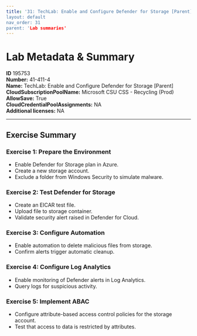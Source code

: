 ```yaml
---
title: '31: TechLab: Enable and Configure Defender for Storage [Parent]` 
layout: default
nav_order: 31
parent: 'Lab summaries'
--- 
```


# Lab Metadata & Summary

**ID** 195753  
**Number:** 41-411-4  
**Name:** TechLab: Enable and Configure Defender for Storage [Parent]  
**CloudSubscriptionPoolName:** Microsoft CSU CSS - Recycling (Prod)  
**AllowSave:** True  
**CloudCredentialPoolAssignments:** NA  
**Additional licenses:** NA  

---

## Exercise Summary

### Exercise 1: Prepare the Environment
- Enable Defender for Storage plan in Azure.  
- Create a new storage account.  
- Exclude a folder from Windows Security to simulate malware.  

### Exercise 2: Test Defender for Storage
- Create an EICAR test file.  
- Upload file to storage container.  
- Validate security alert raised in Defender for Cloud.  

### Exercise 3: Configure Automation
- Enable automation to delete malicious files from storage.  
- Confirm alerts trigger automatic cleanup.  

### Exercise 4: Configure Log Analytics
- Enable monitoring of Defender alerts in Log Analytics.  
- Query logs for suspicious activity.  

### Exercise 5: Implement ABAC
- Configure attribute-based access control policies for the storage account.  
- Test that access to data is restricted by attributes.  
